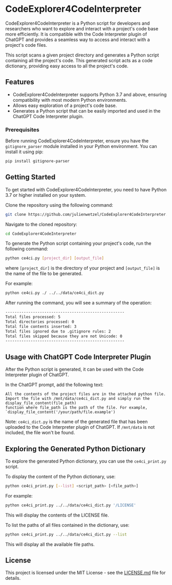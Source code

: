 # CodeExplorer4CodeInterpreter

CodeExplorer4CodeInterpreter is a Python script for developers and researchers who want to explore and interact with a project's code base more efficiently. It is compatible with the Code Interpreter plugin of ChatGPT and provides a seamless way to access and interact with a project's code files.

This script scans a given project directory and generates a Python script containing all the project's code. This generated script acts as a code dictionary, providing easy access to all the project's code.

## Features

- CodeExplorer4CodeInterpreter supports Python 3.7 and above, ensuring compatibility with most modern Python environments.
- Allows easy exploration of a project's code base.
- Generates a Python script that can be easily imported and used in the ChatGPT Code Interpreter plugin.

### Prerequisites

Before running CodeExplorer4CodeInterpreter, ensure you have the `gitignore_parser` module installed in your Python environment. You can install it using pip:

```bash
pip install gitignore-parser
```

## Getting Started

To get started with CodeExplorer4CodeInterpreter, you need to have Python 3.7 or higher installed on your system.

Clone the repository using the following command:
```bash
git clone https://github.com/julienwetzel/CodeExplorer4CodeInterpreter.git
```

Navigate to the cloned repository:
```bash
cd CodeExplorer4CodeInterpreter
```

To generate the Python script containing your project's code, run the following command:
```bash
python ce4ci.py [project_dir] [output_file]
```

where `[project_dir]` is the directory of your project and `[output_file]` is the name of the file to be generated.

For example:
```bash
python ce4ci.py ./ ../../data/ce4ci_dict.py
```

After running the command, you will see a summary of the operation:
```bash
----------------------------------------------------
Total files processed: 5
Total directories processed: 0
Total file contents inserted: 3
Total files ignored due to .gitignore rules: 2
Total files skipped because they are not Unicode: 0
----------------------------------------------------
```
## Usage with ChatGPT Code Interpreter Plugin

After the Python script is generated, it can be used with the Code Interpreter plugin of ChatGPT.

In the ChatGPT prompt, add the following text:

```
All the contents of the project files are in the attached python file.
Import the file with /mnt/data/ce4ci_dict.py and simply run the display_file_content(file_path)
function where file_path is the path of the file. For example, `display_file_content('/your/path/file.example')
```

Note: `ce4ci_dict.py` is the name of the generated file that has been uploaded to the Code Interpreter plugin of ChatGPT. If `/mnt/data` is not included, the file won't be found.

## Exploring the Generated Python Dictionary

To explore the generated Python dictionary, you can use the `ce4ci_print.py` script.

To display the content of the Python dictionary, use:
```bash
python ce4ci_print.py [--list] <script_path> [<file_path>]
```
For example:
```bash
python ce4ci_print.py ../../data/ce4ci_dict.py '/LICENSE'
```
This will display the contents of the LICENSE file.

To list the paths of all files contained in the dictionary, use:
```bash
python ce4ci_print.py ../../data/ce4ci_dict.py --list
```
This will display all the available file paths.

## License

This project is licensed under the MIT License - see the [LICENSE.md](https://github.com/julienwetzel/CodeExplorer4CodeInterpreter/blob/main/LICENSE.md) file for details.